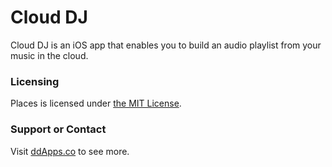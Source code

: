 # Cloud DJ
Cloud DJ is an iOS app that enables you to build an audio playlist from your music in the cloud.

### Licensing
Places is licensed under [the MIT License](https://github.com/duliodenis/CloudDJ/blob/master/LICENSE).

### Support or Contact
Visit [ddApps.co](http://ddapps.co) to see more.